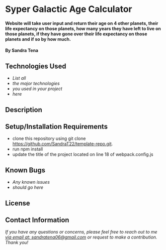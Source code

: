 # Syper Galactic Age Calculator

#### Website will take user input and return their age on 4 other planets, their life expectancy on those planets, how many years they have left to live on those planets, if they have gone over their life expectancy on those planets and if so by how much. 

#### By Sandra Tena

## Technologies Used

* _List all_
* _the major technologies_
* _you used in your project_
* _here_

## Description

## Setup/Installation Requirements

* clone this repository using git clone https://github.com/SandraT22/template-repo.git.
* run npm install
* update the title of the project located on line 18 of webpack.config.js

## Known Bugs

* _Any known issues_
* _should go here_

## License

## Contact Information
_If you have any questions or concerns, please feel free to reach out to me [via email at: sandratena06@gmail.com](mailto:sandratena06@gmail.com) or request to make a contribution. Thank you!_ 